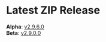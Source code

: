 # Latest ZIP Release
**Alpha**: [v2.9.6.0](https://github.com/phw198/OutlookGoogleCalendarSync/releases/tag/v2.9.6-alpha)  
**Beta**: [v2.9.0.0](https://github.com/phw198/OutlookGoogleCalendarSync/releases/latest)
